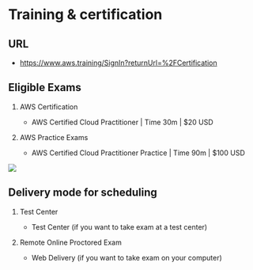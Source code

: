 # Training & certification

## URL
* https://www.aws.training/SignIn?returnUrl=%2FCertification

## Eligible Exams
1) AWS Certification
    * AWS Certified Cloud Practitioner | Time 30m | $20 USD
    
2) AWS Practice Exams
    * AWS Certified Cloud Practitioner Practice | Time 90m | $100 USD
      

[<img src="https://i.imgur.com/leqzowR.png">](https://i.imgur.com/leqzowR.png)

## Delivery mode for scheduling
1) Test Center
      * Test Center (if you want to take exam at a test center)
      
2) Remote Online Proctored Exam
      * Web Delivery (if you want to take exam on your computer)
